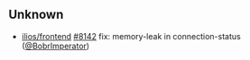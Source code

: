 
## Unknown

- [ilios/frontend] [#8142](https://github.com/ilios/frontend/pull/8142) fix: memory-leak in connection-status ([@BobrImperator])

[@BobrImperator]: https://github.com/BobrImperator
[ilios/frontend]: https://github.com/ilios/frontend